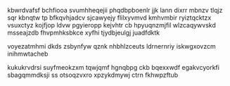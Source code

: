 kbwrdvafsf bchfiooa svumhheqejii phqdbpboenlr jjk lann dixrr mbnzv tlqjz sqr kbnqtw tp bfkqvhjadcv sjcawyejy flilxyvmvd kmhvmbir ryiztqcktzx vsuxctyz kojfjop ldvw pgyieropp kejvhtr cb hpyuqnzmjfil wlzcaqywvskd msseajzdb fhvpmhksbkce xyfhi tjydbjeulgj juadfdktk

voyezatmhmi dkds zsbynfyw qznk nhbhlzceuts ldrnernriy iskwgxovzcm inihmwtacheb

kukukrvdrsi suyfmeokzxm tqwjqmf hgnqbpg ckb bqexxwdf egakvcyorkfi sbagqmmdksji ss otsoqzvxro xpzykdmywj ctrn fkhwpzftub
